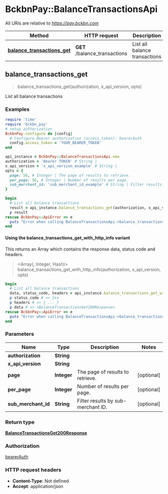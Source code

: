 # BckbnPay::BalanceTransactionsApi

All URIs are relative to *https://pay.bckbn.com*

| Method | HTTP request | Description |
| ------ | ------------ | ----------- |
| [**balance_transactions_get**](BalanceTransactionsApi.md#balance_transactions_get) | **GET** /balance_transactions | List all balance transactions |


## balance_transactions_get

> <BalanceTransactionsGet200Response> balance_transactions_get(authorization, x_api_version, opts)

List all balance transactions

### Examples

```ruby
require 'time'
require 'bckbn_pay'
# setup authorization
BckbnPay.configure do |config|
  # Configure Bearer authorization (access_token): bearerAuth
  config.access_token = 'YOUR_BEARER_TOKEN'
end

api_instance = BckbnPay::BalanceTransactionsApi.new
authorization = 'Bearer TOKEN' # String | 
x_api_version = 'x_api_version_example' # String | 
opts = {
  page: 56, # Integer | The page of results to retrieve.
  per_page: 56, # Integer | Number of results per page.
  sub_merchant_id: 'sub_merchant_id_example' # String | Filter results by sub-merchant ID.
}

begin
  # List all balance transactions
  result = api_instance.balance_transactions_get(authorization, x_api_version, opts)
  p result
rescue BckbnPay::ApiError => e
  puts "Error when calling BalanceTransactionsApi->balance_transactions_get: #{e}"
end
```

#### Using the balance_transactions_get_with_http_info variant

This returns an Array which contains the response data, status code and headers.

> <Array(<BalanceTransactionsGet200Response>, Integer, Hash)> balance_transactions_get_with_http_info(authorization, x_api_version, opts)

```ruby
begin
  # List all balance transactions
  data, status_code, headers = api_instance.balance_transactions_get_with_http_info(authorization, x_api_version, opts)
  p status_code # => 2xx
  p headers # => { ... }
  p data # => <BalanceTransactionsGet200Response>
rescue BckbnPay::ApiError => e
  puts "Error when calling BalanceTransactionsApi->balance_transactions_get_with_http_info: #{e}"
end
```

### Parameters

| Name | Type | Description | Notes |
| ---- | ---- | ----------- | ----- |
| **authorization** | **String** |  |  |
| **x_api_version** | **String** |  |  |
| **page** | **Integer** | The page of results to retrieve. | [optional] |
| **per_page** | **Integer** | Number of results per page. | [optional] |
| **sub_merchant_id** | **String** | Filter results by sub-merchant ID. | [optional] |

### Return type

[**BalanceTransactionsGet200Response**](BalanceTransactionsGet200Response.md)

### Authorization

[bearerAuth](../README.md#bearerAuth)

### HTTP request headers

- **Content-Type**: Not defined
- **Accept**: application/json

